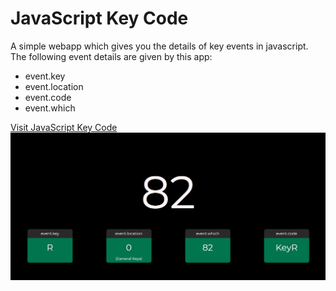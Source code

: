# JavaScript Key Code
A simple webapp which gives you the details of key events in javascript.
The following event details are given by this app:
- event.key
- event.location
- event.code
- event.which

[Visit JavaScript Key Code](https://ravikumar0403.github.io/jskeycode/)
![](./res/keycodeinfo.png)
